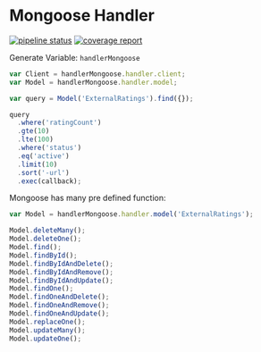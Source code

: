 # Mongoose Handler

[![pipeline status](https://github.com/JoergMueller/handler-mongoose/badges/master/pipeline.svg)](https://github.com/JoergMueller/handler-mongoose/commits/master)
[![coverage report](https://github.com/JoergMueller/handler-mongoose/handler-mongoose/badges/master/coverage.svg)](https://github.com/JoergMueller/handler-mongoose/handler-mongoose/commits/master)

Generate Variable: `handlerMongoose`

```javascript
var Client = handlerMongoose.handler.client;
var Model = handlerMongoose.handler.model;

var query = Model('ExternalRatings').find({});

query
  .where('ratingCount')
  .gte(10)
  .lte(100)
  .where('status')
  .eq('active')
  .limit(10)
  .sort('-url')
  .exec(callback);
```

Mongoose has many pre defined function:

```javascript
var Model = handlerMongoose.handler.model('ExternalRatings');

Model.deleteMany();
Model.deleteOne();
Model.find();
Model.findById();
Model.findByIdAndDelete();
Model.findByIdAndRemove();
Model.findByIdAndUpdate();
Model.findOne();
Model.findOneAndDelete();
Model.findOneAndRemove();
Model.findOneAndUpdate();
Model.replaceOne();
Model.updateMany();
Model.updateOne();
```
